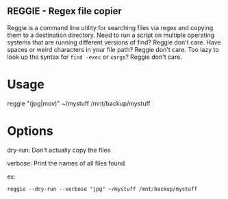 REGGIE - Regex file copier
---

Reggie is a command line utility for searching files via regex and copying them to
a destination directory. Need to run a script on multiple operating systems that
are running different versions of find? Reggie don't care. Have spaces or weird
characters in your file path? Reggie don't care. Too lazy to look up the syntax
for `find -exec` or `xargs`? Reggie don't care.

Usage
=====
reggie "(jpg|mov)" ~/mystuff /mnt/backup/mystuff

Options
=======
dry-run: Don't actually copy the files

verbose: Print the names of all files found

ex:

    reggie --dry-run --verbose "jpg" ~/mystuff /mnt/backup/mystuff

